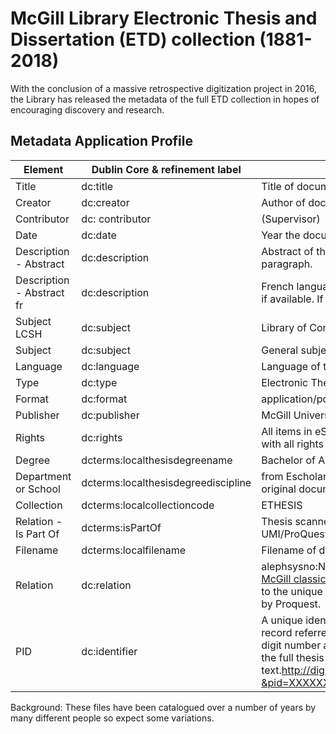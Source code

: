# McGill Library Electronic Thesis and Dissertation (ETD) collection (1881-2018)

With the conclusion of a massive retrospective digitization project in 2016, the Library has released the metadata of the full ETD collection in hopes of encouraging discovery and research. 

## Metadata Application Profile 

| Element	| Dublin Core & refinement label	| Document Information | 
|--------| ------------------------------- | -------------------- |
Title	 | dc:title	| Title of document
Creator |	dc:creator	|Author of document
Contributor	|dc: contributor	|(Supervisor)
Date	|dc:date	| Year the document was created. YYYY
Description - Abstract	|dc:description	| Abstract of the thesis if available otherwise the introductory paragraph.
Description - Abstract fr	|dc:description	|French language version of abstract or introductory paragraph if available. If it is not available delete the field.
Subject LCSH	|dc:subject	|Library of Congress Subject Heading
Subject |	dc:subject	|General subject keywords
Language	|dc:language	|Language of the document ie: en or fr
Type|	dc:type	|Electronic Thesis or Dissertation
Format|	dc:format	 |application/pdf
Publisher	|dc:publisher	|McGill University
Rights|	dc:rights	|All items in eScholarship@McGill are protected by copyright with all rights reserved unless otherwise indicated.
Degree	|dcterms:localthesisdegreename	|Bachelor of Arts. Doctor of Philosophy.
Department or School	|dcterms:localthesisdegreediscipline |from  Escholarship subject listing	Department as listed in the original document ie: Department of History
Collection|	dcterms:localcollectioncode	|ETHESIS
Relation - Is Part Of|	dcterms:isPartOf	|Thesis scanned by McGill Library OR Theses scanned by UMI/ProQuest OR Electronically-submitted theses.
Filename	|dcterms:localfilename	|Filename of document 
Relation	|dc:relation	| alephsysno:NNNNNNNNN referes to a unique identifer in the [McGill classic catalogue.](https://catalogue.mcgill.ca/F/).  proquestno: AAAAAAAAAA referes to the unique identifer given to thesese microfilmed or scanned by Proquest. 
PID |dc:identifier | A unique identifier from the institutional repository and on the record referred to as the PID. The PID should always be a 6 digit number and can be used to create a URL to the PDF file of the full thesis text.http://digitool.library.mcgill.ca/webclient/DeliveryManager?&pid=XXXXXX

Background: These files have been catalogued over a number of years by many different people so expect some variations. 
